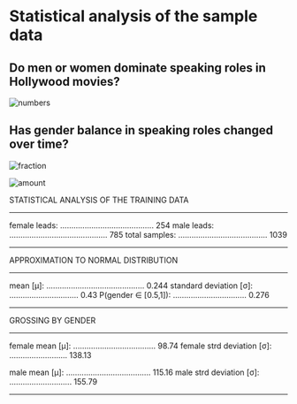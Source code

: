 # Statistical analysis of the sample data


## Do men or women dominate speaking roles in Hollywood movies?

![numbers](https://user-images.githubusercontent.com/106428188/213695713-63a5abd4-f410-40ef-b1d0-971811698cc4.png)

## Has gender balance in speaking roles changed over time?

![fraction](https://user-images.githubusercontent.com/106428188/213695708-4157260c-ebaf-4fd7-b512-f36c722edb9c.png)


![amount](https://user-images.githubusercontent.com/106428188/213695703-eb94a58e-87fa-422a-84b8-9ac9ff953b0d.png)

STATISTICAL ANALYSIS OF THE TRAINING DATA
************************************************************
female leads: .......................................... 254
male leads: ............................................ 785
total samples: ........................................ 1039
************************************************************

APPROXIMATION TO NORMAL DISTRIBUTION
************************************************************
mean [μ]: ............................................ 0.244
standard deviation [σ]: ............................... 0.43
P(gender ∈ [0.5,1]): ................................. 0.276
************************************************************

GROSSING BY GENDER
************************************************************
female mean [μ]: ..................................... 98.74
female strd deviation [σ]: .......................... 138.13

male mean [μ]: ...................................... 115.16
male strd deviation [σ]: ............................ 155.79
************************************************************
